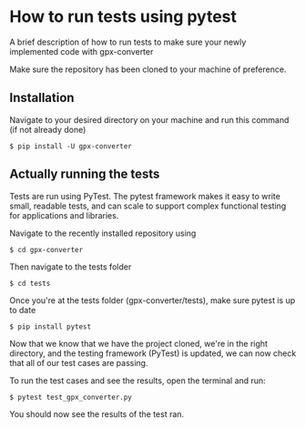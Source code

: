 
# How to run tests using pytest

A brief description of how to run tests to make sure your newly implemented code with gpx-converter

Make sure the repository has been cloned to your machine of preference.

Installation
------------

Navigate to your desired directory on your machine and run this command (if not already done)

    $ pip install -U gpx-converter

Actually running the tests 
------------

Tests are run using PyTest. The pytest framework makes it easy to write small, readable tests, and can scale to support complex functional testing for applications and libraries.

Navigate to the recently installed repository using

    $ cd gpx-converter

Then navigate to the tests folder 

    $ cd tests

Once you're at the tests folder (gpx-converter/tests), make sure pytest is up to date

    $ pip install pytest

Now that we know that we have the project cloned, we're in the right directory, and the testing framework (PyTest) is updated, we can now check that all of our test cases are passing.

To run the test cases and see the results, open the terminal and run:

    $ pytest test_gpx_converter.py

You should now see the results of the test ran.



